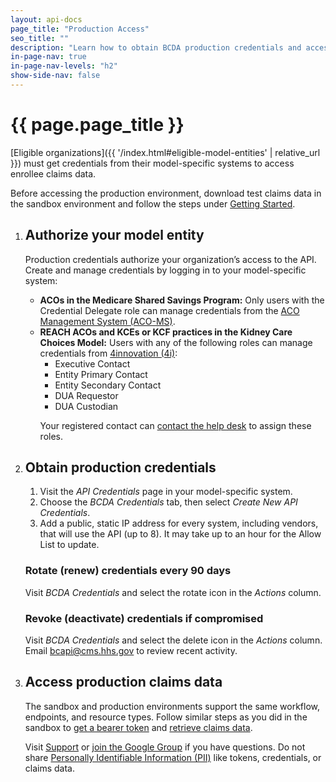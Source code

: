 ```yaml
---
layout: api-docs
page_title: "Production Access"
seo_title: ""
description: "Learn how to obtain BCDA production credentials and access the production environment for Medicare enrollee claims data."
in-page-nav: true
in-page-nav-levels: "h2"
show-side-nav: false
---
```


# {{ page.page_title }}

[Eligible organizations]({{ '/index.html#eligible-model-entities' | relative_url }}) must get credentials from their model-specific systems to access enrollee claims data. 

<div class="usa-alert usa-alert--warning usa-alert--no-icon">
  <div class="usa-alert__body">
    <p class="usa-alert__text">Before accessing the production environment, download test claims data in the sandbox environment and follow the steps under <a href="{{ '/api-documentation.html#getting-started' | relative_url }}">Getting Started</a>.</p>
  </div>
</div>



<ol class="usa-process-list margin-top-4 production-access-process-list">
  <li class="usa-process-list__item">
    <h2 class="usa-process-list__heading margin-y-2">Authorize your model entity</h2>
      <p>
        Production credentials authorize your organization’s access to the API. Create and manage credentials by logging in to your model-specific system:
      </p>
      <ul>
        <li>
            <strong>ACOs in the Medicare Shared Savings Program:</strong> Only users with the Credential Delegate role can manage credentials from the <a href="https://acoms.cms.gov/api-key-mgmt/bcda" target="_blank" rel="noopener noreferrer">ACO Management System (ACO-MS)</a>.
        </li>
        <li>
            <strong>REACH ACOs and KCEs or KCF practices in the Kidney Care Choices Model:</strong> Users with any of the following roles can manage credentials from <a href="https://4innovation.cms.gov/secure/api-credentials/bcda" target="_blank" rel="noopener noreferrer">4innovation (4i)</a>:
            <ul>
                <li>Executive Contact </li>
                <li>Entity Primary Contact </li>
                <li>Entity Secondary Contact </li>
                <li>DUA Requestor </li>
                <li>DUA Custodian</li>
            </ul>
            <p>Your registered contact can <a href="https://www.cms.gov/data-research/cms-information-technology/cms-identity-management/help-desk-support" target="_blank" rel="noopener noreferrer">contact the help desk</a> to assign these roles.</p>
        </li>
      </ul>
  </li>
  <li class="usa-process-list__item">
    <h2 class="usa-process-list__heading margin-y-2">Obtain production credentials</h2>
    <ol>
        <li>Visit the <em>API Credentials</em> page in your model-specific system.</li>
        <li>Choose the <em>BCDA Credentials</em> tab, then select <em>Create New API Credentials</em>.</li>
        <li>Add a public, static IP address for every system, including vendors, that will use the API (up to 8). It may take up to an hour for the Allow List to update.</li>
    </ol>
    <h3 class="font-ui-sm">Rotate (renew) credentials every 90 days</h3>
    <p class="margin-top-05">Visit <em>BCDA Credentials</em> and select the rotate icon in the <em>Actions</em> column.</p>
    <h3 class="font-ui-sm">Revoke (deactivate) credentials if compromised</h3>
    <p class="margin-top-05">Visit <em>BCDA Credentials</em> and select the delete icon in the <em>Actions</em> column. Email <a href="mailto:bcapi@cms.hhs.gov" target="_blank" rel="noopener noreferrer">bcapi@cms.hhs.gov</a> to review recent activity.</p>
  </li>
  <li class="usa-process-list__item production-access-final-item">
    <h2 class="usa-process-list__heading margin-y-2">Access production claims data</h2>
      <p>
        The sandbox and production environments support the same workflow, endpoints, and resource types. Follow similar steps as you did in the sandbox to <a href="{{ '/api-documentation/get-a-bearer-token.html' | relative_url }}">get a bearer token</a> and <a href="{{ '/api-documentation/access-claims-data.html' | relative_url }}">retrieve claims data</a>.
      </p>
      <p>
        Visit <a href="{{ '/support.html' | relative_url }}">Support</a> or <a href="https://groups.google.com/forum/#!forum/bc-api" target="_blank" rel="noopener noreferrer">join the Google Group</a> if you have questions. Do not share <a href="{{ '/support.html#how-do-i-redact-phi-and-pii-when-sharing-information' | relative_url }}">Personally Identifiable Information (PII)</a> like tokens, credentials, or claims data. 
      </p>
  </li>
</ol>
